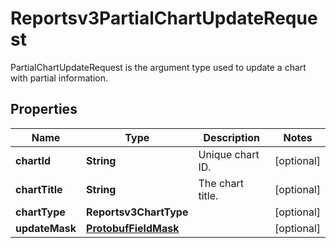 

# Reportsv3PartialChartUpdateRequest

PartialChartUpdateRequest is the argument type used to update a chart  with partial information.

## Properties

| Name | Type | Description | Notes |
|------------ | ------------- | ------------- | -------------|
|**chartId** | **String** | Unique chart ID. |  [optional] |
|**chartTitle** | **String** | The chart title. |  [optional] |
|**chartType** | **Reportsv3ChartType** |  |  [optional] |
|**updateMask** | [**ProtobufFieldMask**](ProtobufFieldMask.md) |  |  [optional] |



